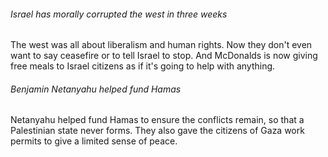 ###### Israel has morally corrupted the west in three weeks
The west was all about liberalism and human rights. Now they don't even want to say ceasefire or to tell Israel to stop. And McDonalds is now giving free meals to Israel citizens as if it's going to help with anything.
###### Benjamin Netanyahu helped fund Hamas
Netanyahu helped fund Hamas to ensure the conflicts remain, so that a Palestinian state never forms. They also gave the citizens of Gaza work permits to give a limited sense of peace.
